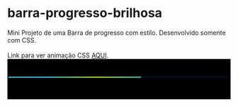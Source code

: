 # barra-progresso-brilhosa
Mini Projeto de uma Barra de progresso com estilo. Desenvolvido somente com CSS.<br><br>
Link para ver animação CSS [AQUI](https://codepen.io/Vin-cius-Rodrigues-WINYNERD/pen/OJrWGaX).<br>
<img src="Captura de tela 2023-09-22 162807.png">
